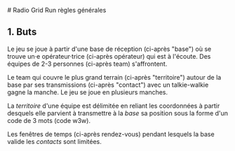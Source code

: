 # Radio Grid Run règles générales

## 1. Buts
Le jeu se joue à partir d'une base de réception (ci-après "base") où se trouve un·e opérateur·trice (ci-après opérateur) qui est à l'écoute. Des équipes de 2-3 personnes (ci-après team) s'affrontent.

Le team qui couvre le plus grand terrain (ci-après "territoire") autour de la base par ses transmissions (ci-après "contact") avec un talkie-walkie gagne la manche. Le jeu se joue en plusieurs manches.

La *territoire* d'une équipe est délimitée en reliant les coordonnées à partir desquels elle parvient à transmettre à la *base* sa position sous la forme d'un code de 3 mots (code w3w).

Les fenêtres de temps (ci-après rendez-vous) pendant lesquels la base valide les *contacts* sont limitées.
